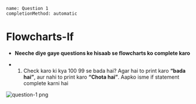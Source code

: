 ```ngMeta
name: Question 1
completionMethod: automatic
```

# Flowcharts-If

- **Neeche diye gaye questions ke hisaab se flowcharts ko complete karo**

- 1) Check karo ki kya 100 99 se bada hai? Agar hai to print karo **“bada hai”**, aur nahi to print karo **“Chota hai”**. Aapko isme if statement complete karni hai 

![question-1 png](https://storage.googleapis.com/ng-curriculum-images/python-flowcharts/if-worksheet/2.1-question1.png)